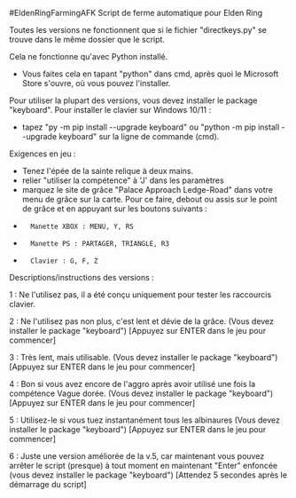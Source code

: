 #EldenRingFarmingAFK
Script de ferme automatique pour Elden Ring

Toutes les versions ne fonctionnent que si le fichier "directkeys.py" se trouve dans le même dossier que le script.

Cela ne fonctionne qu'avec Python installé.
- Vous faites cela en tapant "python" dans cmd, après quoi le Microsoft Store s'ouvre, où vous pouvez l'installer.

Pour utiliser la plupart des versions, vous devez installer le package "keyboard". Pour installer le clavier sur Windows 10/11 :
- tapez "py -m pip install --upgrade keyboard" ou "python -m pip install --upgrade keyboard" sur la ligne de commande (cmd).

Exigences en jeu :
- Tenez l'épée de la sainte relique à deux mains.
- relier "utiliser la compétence" à 'J' dans les paramètres
- marquez le site de grâce "Palace Approach Ledge-Road" dans votre menu de grâce sur la carte. Pour ce faire, debout ou assis sur le point de grâce et en appuyant sur les boutons suivants :
-       Manette XBOX : MENU, Y, RS
-       Manette PS : PARTAGER, TRIANGLE, R3
-       Clavier : G, F, Z

Descriptions/instructions des versions :

1 : Ne l'utilisez pas, il a été conçu uniquement pour tester les raccourcis clavier.

2 : Ne l'utilisez pas non plus, c'est lent et dévie de la grâce. (Vous devez installer le package "keyboard") [Appuyez sur ENTER dans le jeu pour commencer]

3 : Très lent, mais utilisable. (Vous devez installer le package "keyboard") [Appuyez sur ENTER dans le jeu pour commencer]

4 : Bon si vous avez encore de l'aggro après avoir utilisé une fois la compétence Vague dorée. (Vous devez installer le package "keyboard") [Appuyez sur ENTER dans le jeu pour commencer]

5 : Utilisez-le si vous tuez instantanément tous les albinaures (Vous devez installer le package "keyboard") [Appuyez sur ENTER dans le jeu pour commencer]

6 : Juste une version améliorée de la v.5, car maintenant vous pouvez arrêter le script (presque) à tout moment en maintenant "Enter" enfoncée (vous devez installer le package "keyboard") [Attendez 5 secondes après le démarrage du script]
